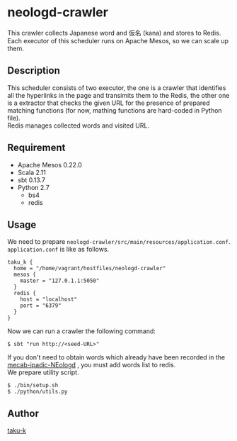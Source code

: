 neologd-crawler
===============

This crawler collects Japanese word and 仮名 (kana) and
stores to Redis.  
Each executor of this scheduler runs on Apache Mesos,
so we can scale up them. 

## Description

This scheduler consists of two executor, the one is
a crawler that identifies all the hyperlinks in the page and
transimits them to the Redis,
the other one is a extractor that checks the given URL
 for the presence of prepared matching functions (for now,
mathing functions are hard-coded in Python file).  
Redis manages collected words and visited URL.

## Requirement

* Apache Mesos 0.22.0
* Scala 2.11
* sbt 0.13.7
* Python 2.7
    * bs4
    * redis

## Usage

We need to prepare `neologd-crawler/src/main/resources/application.conf`.  
`application.conf` is like as follows.

```
taku_k {
  home = "/home/vagrant/hostfiles/neologd-crawler"
  mesos {
    master = "127.0.1.1:5050"
  }
  redis {
    host = "localhost"
    port = "6379"
  }
}
```

Now we can run a crawler the following command:

```
$ sbt "run http://<seed-URL>"
```

If you don't need to obtain words which already have been recorded
 in the [mecab-ipadic-NEologd](https://github.com/neologd/mecab-ipadic-neologd)
 , you must add words list to redis.  
We prepare utility script.

```
$ ./bin/setup.sh
$ ./python/utils.py
```

## Author

[taku-k](https://github.com/taku-k)